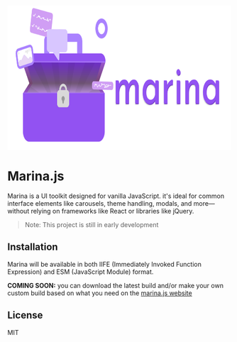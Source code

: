<div align="center">
  <img src="./website/assets/icons/marina-logo-big.svg" alt="MarinaJS Logo" height="325px" />
</div>

# Marina.js

Marina is a UI toolkit designed for vanilla JavaScript. it's ideal for common interface elements like carousels, theme handling, modals, and more—without relying on frameworks like React or libraries like jQuery.

> Note: This project is still in early development

## Installation

Marina will be available in both IIFE (Immediately Invoked Function Expression) and ESM (JavaScript Module) format.


**COMING SOON:** you can download the latest build and/or make your own custom build based on what you need on the [marina.js website]()

## License

MIT